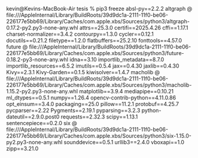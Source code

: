 kevin@Kevins-MacBook-Air tesis % pip3 freeze
absl-py==2.2.2
altgraph @ file:///AppleInternal/Library/BuildRoots/39d9dc1a-2111-11f0-be06-226177e5bb69/Library/Caches/com.apple.xbs/Sources/python3/altgraph-0.17.2-py2.py3-none-any.whl
attrs==25.3.0
certifi==2025.4.26
cffi==1.17.1
charset-normalizer==3.4.2
contourpy==1.3.0
cycler==0.12.1
docutils==0.21.2
filetype==1.2.0
flatbuffers==25.2.10
fonttools==4.57.0
future @ file:///AppleInternal/Library/BuildRoots/39d9dc1a-2111-11f0-be06-226177e5bb69/Library/Caches/com.apple.xbs/Sources/python3/future-0.18.2-py3-none-any.whl
idna==3.10
importlib_metadata==8.7.0
importlib_resources==6.5.2
imutils==0.5.4
jax==0.4.30
jaxlib==0.4.30
Kivy==2.3.1
Kivy-Garden==0.1.5
kiwisolver==1.4.7
macholib @ file:///AppleInternal/Library/BuildRoots/39d9dc1a-2111-11f0-be06-226177e5bb69/Library/Caches/com.apple.xbs/Sources/python3/macholib-1.15.2-py2.py3-none-any.whl
matplotlib==3.9.4
mediapipe==0.10.21
ml_dtypes==0.5.1
numpy==1.26.4
opencv-contrib-python==4.11.0.86
opt_einsum==3.4.0
packaging==25.0
pillow==11.2.1
protobuf==4.25.7
pycparser==2.22
Pygments==2.19.1
pyparsing==3.2.3
python-dateutil==2.9.0.post0
requests==2.32.3
scipy==1.13.1
sentencepiece==0.2.0
six @ file:///AppleInternal/Library/BuildRoots/39d9dc1a-2111-11f0-be06-226177e5bb69/Library/Caches/com.apple.xbs/Sources/python3/six-1.15.0-py2.py3-none-any.whl
sounddevice==0.5.1
urllib3==2.4.0
vboxapi==1.0
zipp==3.21.0